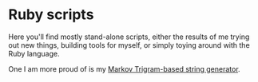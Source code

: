 # Ruby scripts

Here you'll find mostly stand-alone scripts, either the results of me trying out new things, building tools for myself, or simply toying around with the Ruby language.

One I am more proud of is my [Markov Trigram-based string generator](/strings/generators/markov_trigram_text_generator/README.md).
